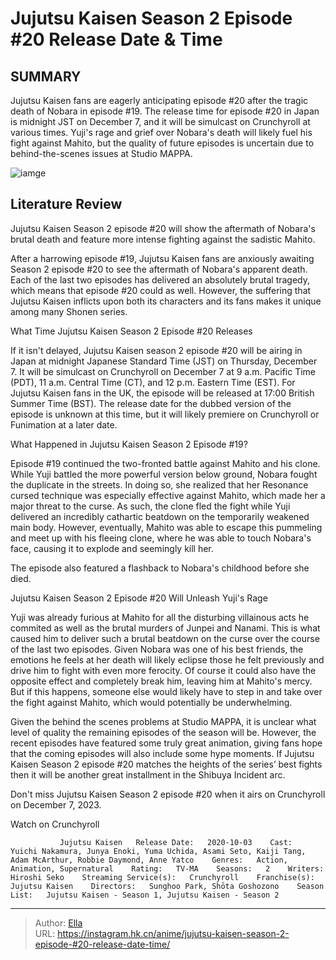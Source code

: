 # Jujutsu Kaisen Season 2 Episode #20 Release Date &amp; Time


## SUMMARY 



  Jujutsu Kaisen fans are eagerly anticipating episode #20 after the tragic death of Nobara in episode #19.   The release time for episode #20 in Japan is midnight JST on December 7, and it will be simulcast on Crunchyroll at various times.   Yuji&#39;s rage and grief over Nobara&#39;s death will likely fuel his fight against Mahito, but the quality of future episodes is uncertain due to behind-the-scenes issues at Studio MAPPA.  

![iamge](https://static1.srcdn.com/wordpress/wp-content/uploads/2023/12/nobara-smiles-in-jujutsu-kaisen.jpg)

## Literature Review

Jujutsu Kaisen Season 2 episode #20 will show the aftermath of Nobara&#39;s brutal death and feature more intense fighting against the sadistic Mahito.




After a harrowing episode #19, Jujutsu Kaisen fans are anxiously awaiting Season 2 episode #20 to see the aftermath of Nobara&#39;s apparent death. Each of the last two episodes has delivered an absolutely brutal tragedy, which means that episode #20 could as well. However, the suffering that Jujutsu Kaisen inflicts upon both its characters and its fans makes it unique among many Shonen series.





 What Time Jujutsu Kaisen Season 2 Episode #20 Releases 
          

If it isn&#39;t delayed, Jujutsu Kaisen season 2 episode #20 will be airing in Japan at midnight Japanese Standard Time (JST) on Thursday, December 7. It will be simulcast on Crunchyroll on December 7 at 9 a.m. Pacific Time (PDT), 11 a.m. Central Time (CT), and 12 p.m. Eastern Time (EST). For Jujutsu Kaisen fans in the UK, the episode will be released at 17:00 British Summer Time (BST). The release date for the dubbed version of the episode is unknown at this time, but it will likely premiere on Crunchyroll or Funimation at a later date.



 What Happened in Jujutsu Kaisen Season 2 Episode #19? 
          




Episode #19 continued the two-fronted battle against Mahito and his clone. While Yuji battled the more powerful version below ground, Nobara fought the duplicate in the streets. In doing so, she realized that her Resonance cursed technique was especially effective against Mahito, which made her a major threat to the curse. As such, the clone fled the fight while Yuji delivered an incredibly cathartic beatdown on the temporarily weakened main body. However, eventually, Mahito was able to escape this pummeling and meet up with his fleeing clone, where he was able to touch Nobara&#39;s face, causing it to explode and seemingly kill her.



The episode also featured a flashback to Nobara&#39;s childhood before she died.






 Jujutsu Kaisen Season 2 Episode #20 Will Unleash Yuji&#39;s Rage 
          




Yuji was already furious at Mahito for all the disturbing villainous acts he commited as well as the brutal murders of Junpei and Nanami. This is what caused him to deliver such a brutal beatdown on the curse over the course of the last two episodes. Given Nobara was one of his best friends, the emotions he feels at her death will likely eclipse those he felt previously and drive him to fight with even more ferocity. Of course it could also have the opposite effect and completely break him, leaving him at Mahito&#39;s mercy. But if this happens, someone else would likely have to step in and take over the fight against Mahito, which would potentially be underwhelming.

Given the behind the scenes problems at Studio MAPPA, it is unclear what level of quality the remaining episodes of the season will be. However, the recent episodes have featured some truly great animation, giving fans hope that the coming episodes will also include some hype moments. If Jujutsu Kaisen Season 2 episode #20 matches the heights of the series’ best fights then it will be another great installment in the Shibuya Incident arc.




Don&#39;t miss Jujutsu Kaisen Season 2 episode #20 when it airs on Crunchyroll on December 7, 2023.

Watch on Crunchyroll

               Jujutsu Kaisen   Release Date:   2020-10-03    Cast:   Yuichi Nakamura, Junya Enoki, Yuma Uchida, Asami Seto, Kaiji Tang, Adam McArthur, Robbie Daymond, Anne Yatco    Genres:   Action, Animation, Supernatural    Rating:   TV-MA    Seasons:   2    Writers:   Hiroshi Seko    Streaming Service(s):   Crunchyroll    Franchise(s):   Jujutsu Kaisen    Directors:   Sunghoo Park, Shōta Goshozono    Season List:   Jujutsu Kaisen - Season 1, Jujutsu Kaisen - Season 2      

---

> Author: [Ella](https://instagram.hk.cn/)  
> URL: https://instagram.hk.cn/anime/jujutsu-kaisen-season-2-episode-#20-release-date-time/  

